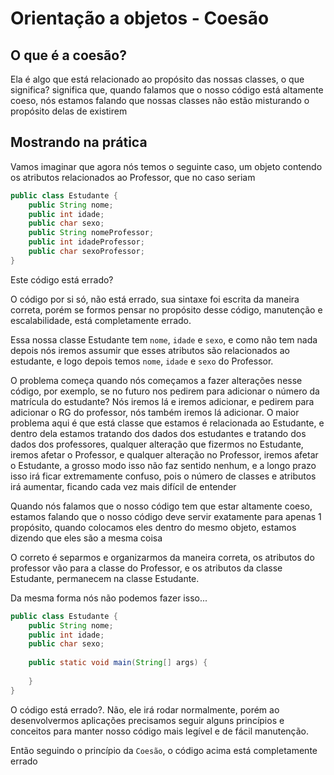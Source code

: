 # Orientação a objetos - Coesão
## O que é a coesão?
Ela é algo que está relacionado ao propósito das nossas classes, o que significa? significa que, quando falamos que o 
nosso código está altamente coeso, nós estamos falando que nossas classes não estão misturando o propósito delas de existirem

## Mostrando na prática
Vamos imaginar que agora nós temos o seguinte caso, um objeto contendo os atributos relacionados ao Professor, que no caso seriam
```java
public class Estudante {
    public String nome;
    public int idade;
    public char sexo;
    public String nomeProfessor;
    public int idadeProfessor;
    public char sexoProfessor;
}
```
Este código está errado?

O código por si só, não está errado, sua sintaxe foi escrita da maneira correta, porém se formos pensar no propósito desse código,
manutenção e escalabilidade, está completamente errado.

Essa nossa classe Estudante tem `nome`, `idade` e `sexo`, e como não tem nada depois nós iremos assumir que esses atributos
são relacionados ao estudante, e logo depois temos `nome`, `idade` e `sexo` do Professor.

O problema começa quando nós começamos a fazer alterações nesse código, por exemplo, se no futuro nos pedirem para adicionar o 
número da matrícula do estudante? Nós iremos lá e iremos adicionar, e pedirem para adicionar o RG do professor, nós também iremos lá adicionar.
O maior problema aqui é que está classe que estamos é relacionada ao Estudante, e dentro dela estamos tratando dos dados dos estudantes e 
tratando dos dados dos professores, qualquer alteração que fizermos no Estudante, iremos afetar o Professor, e qualquer alteração no Professor,
iremos afetar o Estudante, a grosso modo isso não faz sentido nenhum, e a longo prazo isso irá ficar extremamente confuso, pois o número de classes
e atributos irá aumentar, ficando cada vez mais difícil de entender

Quando nós falamos que o nosso código tem que estar altamente coeso, estamos falando que o nosso código deve servir exatamente para apenas 1 propósito,
quando colocamos eles dentro do mesmo objeto, estamos dizendo que eles são a mesma coisa

O correto é separmos e organizarmos da maneira correta, os atributos do professor vão para a classe do Professor, e os atributos da classe
Estudante, permanecem na classe Estudante.

Da mesma forma nós não podemos fazer isso...
```java
public class Estudante {
    public String nome;
    public int idade;
    public char sexo;
    
    public static void main(String[] args) {
        
    }
}
```
O código está errado?. Não, ele irá rodar normalmente, porém ao desenvolvermos aplicações precisamos seguir alguns princípios e conceitos 
para manter nosso código mais legível e de fácil manutenção. 

Então seguindo o princípio da `Coesão`, o código acima está completamente errado